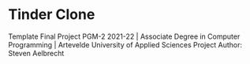 # Tinder Clone

Template Final Project PGM-2 2021-22 | Associate Degree in Computer Programming | Artevelde University of Applied Sciences
Project Author: Steven Aelbrecht
